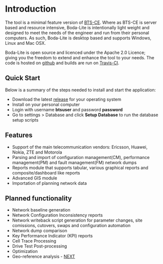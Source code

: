 # Introduction
The tool is a minimal feature version of [BTS-CE](https://github.com/bodastage/bts-ce). Where as BTS-CE is server based and resource intensive, Boda-Lite is 
 intentionally light weight and designed to meet the needs of the engineer and run from their personal computers. As such, Boda-Lite is desktop based and supports Windows, Linux and Mac OSX. 

Boda-Lite is open source and licenced under the Apache 2.0 Licence; giving you the freedom to extend and enhance the tool to your needs. 
 The code is hosted on [github](https://github.com/bodastage/bts-ce-lite) and builds are run on [Travis-CI](https://travis-ci.org/bodastage/bts-ce-lite).

## Quick Start
Below is a summary of the steps needed to install and start the application:
* Download the latest [release](https://github.com/bodastage/bts-ce-lite/releases/latest)  for your operating system
* Install on your personal computer 
* Login with username **btsuser** and password **password**
* Go to settings > Database and click **Setup Database** to run the database setup scripts

## Features
* Support of the main telecommunication vendors: Ericsson, Huawei, Nokia, ZTE and Motorola
* Parsing and import of configuration management(CM), performance management(PM) and fault management(FM) network dumps 
* Reports module that supports tabular, various graphical reports and composite/dashboard like reports
* Advanced GIS module
* Importation of planning network data


## Planned functionality
* Network baseline generation
* Network Configuration Inconsistency reports 
* Network writeback script generation for parameter changes, site comissions, cutovers, swaps and configuration automation
* Network dump comparison
* Key Performance Indicator (KPI) reports 
* Cell Trace Processing
* Drive Test Post-processing
* Optimization
* Geo-reference analysis
                                                                                        - [NEXT](installation.md) 